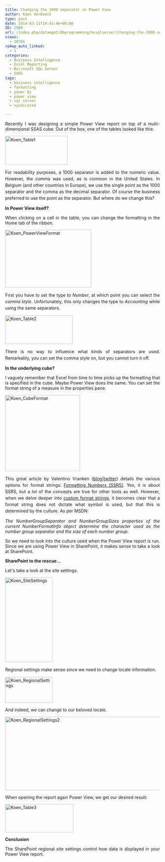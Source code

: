 ```yaml
---
title: Changing the 1000 separator in Power View
author: Koen Verbeeck
type: post
date: 2014-03-11T14:43:46+00:00
ID: 2500
url: /index.php/datamgmt/dbprogramming/mssqlserver/changing-the-1000-separator-in-power-view/
views:
  - 20781
rp4wp_auto_linked:
  - 1
categories:
  - Business Intelligence
  - Excel Reporting
  - Microsoft SQL Server
  - SSRS
tags:
  - business intelligence
  - formatting
  - power bi
  - power view
  - sql server
  - syndicated

---
```

<p style="text-align: justify">
  Recently I was designing a simple Power View report on top of a multi-dimensional SSAS cube. Out of the box, one of the tables looked like this:
</p>

<p style="text-align: justify">
  <a style="line-height: 1.5em" href="https://lessthandot.z19.web.core.windows.net/wp-content/uploads/2014/03/Koen_Table1.png"><img class="alignnone size-full wp-image-2506" alt="Koen_Table1" src="https://lessthandot.z19.web.core.windows.net/wp-content/uploads/2014/03/Koen_Table1.png" width="203" height="94" /></a>
</p>

<p style="text-align: justify">
  <span style="line-height: 1.5em">For readability purposes, a 1000 se</span><span style="line-height: 1.5em">parator is added to the numeric value. However, the comma was used, as is common in the United States. In Belgium (and other countries in Europe), we use the single point as the 1000 separator and the comma as the decimal separator. Of course the business preferred to use the point as the separator. But where do we change this?</span>
</p>

<p style="text-align: justify">
  <b>In Power View itself?</b>
</p>

<p style="text-align: justify">
  When clicking on a cell in the table, you can change the formatting in the Home tab of the ribbon.
</p>

<p style="text-align: justify">
  <a href="https://lessthandot.z19.web.core.windows.net/wp-content/uploads/2014/03/Koen_PowerViewFormat.png"><img class="alignnone size-full wp-image-2502" alt="Koen_PowerViewFormat" src="https://lessthandot.z19.web.core.windows.net/wp-content/uploads/2014/03/Koen_PowerViewFormat.png" width="280" height="188" /></a>
</p>

<p style="text-align: justify">
  <span style="line-height: 1.5em">First you have to set the type to </span><i style="line-height: 1.5em">Number</i><span style="line-height: 1.5em">, at which point you can select the </span><i style="line-height: 1.5em">comma style</i><span style="line-height: 1.5em">. Unfortunately, this only changes the type to </span><i style="line-height: 1.5em">Accounting</i><span style="line-height: 1.5em"> while using the same separators.</span>
</p>

<p style="text-align: justify">
  <a href="https://lessthandot.z19.web.core.windows.net/wp-content/uploads/2014/03/Koen_Table2.png"><img class="alignnone size-full wp-image-2507" alt="Koen_Table2" src="https://lessthandot.z19.web.core.windows.net/wp-content/uploads/2014/03/Koen_Table2.png" width="220" height="93" /></a>
</p>

<p style="text-align: justify">
  <span style="line-height: 1.5em">There is no way to influence what kinds of separators are used. Remarkably, you can set the comma style on, but you cannot turn it off.</span>
</p>

<p style="text-align: justify">
  <b>In the underlying cube?</b>
</p>

<p style="text-align: justify">
  I vaguely remember that Excel from time to time picks up the formatting that is specified in the cube. Maybe Power View does the same. You can set the format string of a measure in the properties pane.
</p>

<p style="text-align: justify">
  <a href="https://lessthandot.z19.web.core.windows.net/wp-content/uploads/2014/03/Koen_CubeFormat.png"><img class="alignnone size-full wp-image-2509" alt="Koen_CubeFormat" src="https://lessthandot.z19.web.core.windows.net/wp-content/uploads/2014/03/Koen_CubeFormat.png" width="244" height="248" /></a>
</p>

<p style="text-align: justify">
  <span style="line-height: 1.5em">This great article by Valentino Vranken (</span><a style="line-height: 1.5em" href="http://blog.hoegaerden.be/">blog</a><span style="line-height: 1.5em">|</span><a style="line-height: 1.5em" href="https://twitter.com/ValentinoV42">twitter</a><span style="line-height: 1.5em">) details the various options for format strings: </span><a style="line-height: 1.5em" href="http://blog.hoegaerden.be/2013/06/12/formatting-numbers-ssrs/">Formatting Numbers [SSRS]</a><span style="line-height: 1.5em">. Yes, it is about SSRS, but a lot of the concepts are true for other tools as well. However, when we delve deeper into </span><a style="line-height: 1.5em" href="http://msdn.microsoft.com/en-us/library/0c899ak8.aspx#SpecifierTh">custom format strings</a><span style="line-height: 1.5em">, it becomes clear that a format string does not dictate what symbol is used, but that this is determined by the culture. As per MSDN:</span>
</p>

<p style="text-align: justify">
  <i>The NumberGroupSeparator and NumberGroupSizes properties of the current NumberFormatInfo object determine the character used as the number group separator and the size of each number group.</i>
</p>

<p style="text-align: justify">
  So we need to look into the culture used when the Power View report is run. Since we are using Power View in SharePoint, it makes sense to take a look at SharePoint.
</p>

<p style="text-align: justify">
  <b>SharePoint to the rescue...</b>
</p>

<p style="text-align: justify">
  Let's take a look at the site settings.
</p>

<p style="text-align: justify">
  <a href="https://lessthandot.z19.web.core.windows.net/wp-content/uploads/2014/03/Koen_SiteSettings.png"><img class="alignnone size-full wp-image-2505" alt="Koen_SiteSettings" src="https://lessthandot.z19.web.core.windows.net/wp-content/uploads/2014/03/Koen_SiteSettings.png" width="154" height="276" /></a>
</p>

<p style="text-align: justify">
  <span style="line-height: 1.5em">Regional settings make sense since we need to change locale information.</span>
</p>

<p style="text-align: justify">
  <a href="https://lessthandot.z19.web.core.windows.net/wp-content/uploads/2014/03/Koen_RegionalSettings.png"><img class="alignnone size-full wp-image-2503" alt="Koen_RegionalSettings" src="https://lessthandot.z19.web.core.windows.net/wp-content/uploads/2014/03/Koen_RegionalSettings.png" width="154" height="84" /></a>
</p>

<p style="text-align: justify">
  And indeed, we can change to our beloved locale.
</p>

<p style="text-align: justify">
  <a href="https://lessthandot.z19.web.core.windows.net/wp-content/uploads/2014/03/Koen_RegionalSettings2.png"><img class="alignnone  wp-image-2504" alt="Koen_RegionalSettings2" src="https://lessthandot.z19.web.core.windows.net/wp-content/uploads/2014/03/Koen_RegionalSettings2.png" width="793" height="240" srcset="https://lessthandot.z19.web.core.windows.net/wp-content/uploads/2014/03/Koen_RegionalSettings2.png 881w, https://lessthandot.z19.web.core.windows.net/wp-content/uploads/2014/03/Koen_RegionalSettings2-300x90.png 300w" sizes="(max-width: 793px) 100vw, 793px" /></a>
</p>

<p style="text-align: justify">
  When opening the report again Power View, we get our desired result:
</p>

<p style="text-align: justify">
  <a href="https://lessthandot.z19.web.core.windows.net/wp-content/uploads/2014/03/Koen_Table3.png"><img class="alignnone size-full wp-image-2508" alt="Koen_Table3" src="https://lessthandot.z19.web.core.windows.net/wp-content/uploads/2014/03/Koen_Table3.png" width="222" height="92" /></a>
</p>

<p style="text-align: justify">
  <b>Conclusion</b>
</p>

<p style="text-align: justify">
  The SharePoint regional site settings control how data is displayed in your Power View report.
</p>